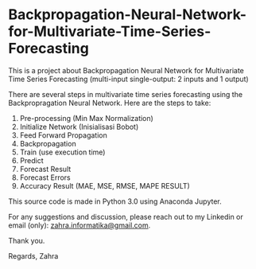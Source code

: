 # Backpropagation-Neural-Network-for-Multivariate-Time-Series-Forecasting
This is a project about Backpropagation Neural Network for Multivariate Time Series Forecasting (multi-input single-output: 2 inputs and 1 output)

There are several steps in multivariate time series forecasting using the Backpropragation Neural Network. Here are the steps to take:

1. Pre-processing (Min Max Normalization)
2. Initialize Network (Inisialisasi Bobot)
3. Feed Forward Propagation
4. Backpropagation
5. Train (use execution time)
6. Predict
7. Forecast Result
8. Forecast Errors
9. Accuracy Result (MAE, MSE, RMSE, MAPE RESULT)

This source code is made in Python 3.0 using Anaconda Jupyter.

For any suggestions and discussion, please reach out to my Linkedin or email (only): 
zahra.informatika@gmail.com.

Thank you.

Regards,
Zahra
